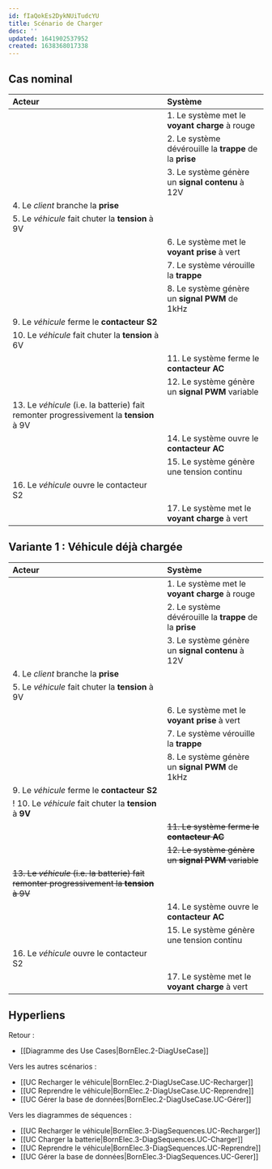 ```yaml
---
id: fIaQokEs2DykNUiTudcYU
title: Scénario de Charger
desc: ''
updated: 1641902537952
created: 1638368017338
---
```


## Cas nominal 

|Acteur|Système|
|:---|:---|
||1. Le système met le **voyant charge** à rouge|
||2. Le système dévérouille la **trappe** de la **prise**|
||3. Le système génère un **signal contenu** à 12V|
|4. Le _client_  branche la **prise**||
|5. Le _véhicule_ fait chuter la **tension** à 9V||
||6. Le système met le **voyant prise** à vert|
||7. Le système vérouille la **trappe**|
||8. Le système génère un **signal PWM** de 1kHz|
|9. Le _véhicule_ ferme le **contacteur S2**||
|10. Le _véhicule_ fait chuter la **tension** à 6V||
||11. Le système ferme le **contacteur AC**|
||12. Le système génère un **signal PWM** variable|
|13. Le _véhicule_ (i.e. la batterie) fait remonter progressivement la **tension** à 9V||
||14. Le système ouvre le **contacteur AC**|
||15. Le système génère une tension continu|
|16. Le _véhicule_ ouvre le contacteur S2||
||17. Le système met le **voyant charge** à vert|

## Variante 1 : Véhicule déjà chargée

|Acteur|Système|
|:---|:---|
||1. Le système met le **voyant charge** à rouge|
||2. Le système dévérouille la **trappe** de la **prise**|
||3. Le système génère un **signal contenu** à 12V|
|4. Le _client_  branche la **prise**||
|5. Le _véhicule_ fait chuter la **tension** à 9V||
||6. Le système met le **voyant prise** à vert|
||7. Le système vérouille la **trappe**|
||8. Le système génère un **signal PWM** de 1kHz|
|9. Le _véhicule_ ferme le **contacteur S2**||
|! 10. Le _véhicule_ fait chuter la **tension** à **9V**||
||~~11. Le système ferme le **contacteur AC**~~|
||~~12. Le système génère un **signal PWM** variable~~|
|~~13. Le _véhicule_ (i.e. la batterie) fait remonter progressivement la **tension** à 9V~~||
||14. Le système ouvre le **contacteur AC**|
||15. Le système génère une tension continu|
|16. Le _véhicule_ ouvre le contacteur S2||
||17. Le système met le **voyant charge** à vert|

## Hyperliens 
Retour :
- [[Diagramme des Use Cases|BornElec.2-DiagUseCase]]

Vers les autres scénarios :
- [[UC Recharger le véhicule|BornElec.2-DiagUseCase.UC-Recharger]]
- [[UC Reprendre le véhicule|BornElec.2-DiagUseCase.UC-Reprendre]]
- [[UC Gérer la base de données|BornElec.2-DiagUseCase.UC-Gérer]]

Vers les diagrammes de séquences :
- [[UC Recharger le véhicule|BornElec.3-DiagSequences.UC-Recharger]]
- [[UC Charger la batterie|BornElec.3-DiagSequences.UC-Charger]]
- [[UC Reprendre le véhicule|BornElec.3-DiagSequences.UC-Reprendre]]
- [[UC Gérer la base de données|BornElec.3-DiagSequences.UC-Gerer]]

